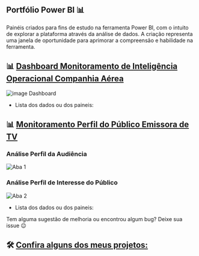 
## Portfólio Power BI 📊
  
Painéis criados para fins de estudo na ferramenta Power BI, com o intuito de explorar a plataforma através da análise de dados. A criação representa uma janela de oportunidade para aprimorar a compreensão e habilidade na ferramenta.

## 📊 [Dashboard Monitoramento de Inteligência Operacional Companhia Aérea](https://app.powerbi.com/reportEmbed?reportId=0bf0310b-4152-4a9a-a55f-fcebd35130c0&autoAuth=true&ctid=a8e697b5-5434-490b-bced-0cc978d2a33c)

![image Dashboard](https://github.com/karlaklima/Portfolio-Power-BI/assets/129894521/5a69a94f-c3cb-4e3b-9b95-b5ac52a4f3a9)

- Lista dos dados ou dos paineis:
  
## 📊 [Monitoramento Perfil do Público Emissora de TV](https://app.powerbi.com/reportEmbed?reportId=96598048-097c-4b0e-834f-5a45c6d53d27&autoAuth=true&ctid=a8e697b5-5434-490b-bced-0cc978d2a33c)

### Análise Perfil da Audiência

![Aba 1](https://github.com/karlaklima/Portfolio-Power-BI/assets/129894521/6d90bd96-ea9a-490b-b822-638ff33e2808)

### Análise Perfil de Interesse do Público

![Aba 2](https://github.com/karlaklima/Portfolio-Power-BI/assets/129894521/275e1d74-e83a-4ebb-a81b-9f6fe924426a)

- Lista dos dados ou dos paineis:

Tem alguma sugestão de melhoria ou encontrou algum bug? Deixe sua issue 😉


## 🛠 [Confira alguns dos meus projetos:](https://github.com/karlaklima/Portfolio-Power-BI)

